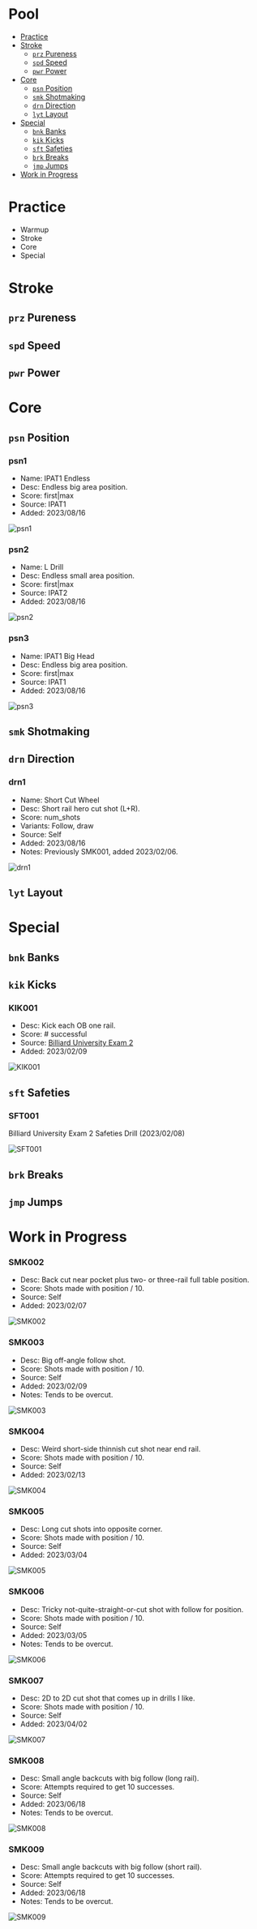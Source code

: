 # Pool

<!-- MarkdownTOC levels="1,2" -->

- [Practice](#practice)
- [Stroke](#stroke)
    + [`prz` Pureness](#prz-pureness)
    + [`spd` Speed](#spd-speed)
    + [`pwr` Power](#pwr-power)
- [Core](#core)
    + [`psn` Position](#psn-position)
    + [`smk` Shotmaking](#smk-shotmaking)
    + [`drn` Direction](#drn-direction)
    + [`lyt` Layout](#lyt-layout)
- [Special](#special)
    + [`bnk` Banks](#bnk-banks)
    + [`kik` Kicks](#kik-kicks)
    + [`sft` Safeties](#sft-safeties)
    + [`brk` Breaks](#brk-breaks)
    + [`jmp` Jumps](#jmp-jumps)
- [Work in Progress](#work-in-progress)

<!-- /MarkdownTOC -->

# Practice
- Warmup
- Stroke
- Core
- Special



# Stroke
## `prz` Pureness
## `spd` Speed
## `pwr` Power



# Core
## `psn` Position
### psn1
- Name: IPAT1 Endless
- Desc: Endless big area position.
- Score: first|max
- Source: IPAT1
- Added: 2023/08/16

![psn1](./drill/core/psn/psn1.svg)


### psn2
- Name: L Drill
- Desc: Endless small area position.
- Score: first|max
- Source: IPAT2
- Added: 2023/08/16

![psn2](./drill/core/psn/psn2.svg)


### psn3
- Name: IPAT1 Big Head
- Desc: Endless big area position.
- Score: first|max
- Source: IPAT1
- Added: 2023/08/16

![psn3](./drill/core/psn/psn3.svg)


## `smk` Shotmaking



## `drn` Direction
### drn1
- Name: Short Cut Wheel
- Desc: Short rail hero cut shot (L+R).
- Score: num_shots
- Variants: Follow, draw
- Source: Self
- Added: 2023/08/16
- Notes: Previously SMK001, added 2023/02/06.

![drn1](./drill/core/drn/drn1.svg)


## `lyt` Layout




# Special
## `bnk` Banks
## `kik` Kicks
### KIK001
- Desc: Kick each OB one rail.
- Score: # successful
- Source: [Billiard University Exam 2](https://billiarduniversity.org/testing/exams/)
- Added: 2023/02/09

![KIK001](./drill/KIK001.svg)



## `sft` Safeties
### SFT001
Billiard University Exam 2 Safeties Drill (2023/02/08)

![SFT001](./drill/SFT001.svg)

## `brk` Breaks
## `jmp` Jumps



# Work in Progress
### SMK002
- Desc: Back cut near pocket plus two- or three-rail full table position.
- Score: Shots made with position / 10.
- Source: Self
- Added: 2023/02/07

![SMK002](./drill/SMK002.svg)


### SMK003
- Desc: Big off-angle follow shot.
- Score: Shots made with position / 10.
- Source: Self
- Added: 2023/02/09
- Notes: Tends to be overcut.

![SMK003](./drill/SMK003.svg)


### SMK004
- Desc: Weird short-side thinnish cut shot near end rail.
- Score: Shots made with position / 10.
- Source: Self
- Added: 2023/02/13

![SMK004](./drill/SMK004.svg)


### SMK005
- Desc: Long cut shots into opposite corner.
- Score: Shots made with position / 10.
- Source: Self
- Added: 2023/03/04

![SMK005](./drill/SMK005.svg)


### SMK006
- Desc: Tricky not-quite-straight-or-cut shot with follow for position.
- Score: Shots made with position / 10.
- Source: Self
- Added: 2023/03/05
- Notes: Tends to be overcut.

![SMK006](./drill/SMK006.svg)


### SMK007
- Desc: 2D to 2D cut shot that comes up in drills I like.
- Score: Shots made with position / 10.
- Source: Self
- Added: 2023/04/02

![SMK007](./drill/SMK007.svg)


### SMK008
- Desc: Small angle backcuts with big follow (long rail).
- Score: Attempts required to get 10 successes.
- Source: Self
- Added: 2023/06/18
- Notes: Tends to be overcut.

![SMK008](./drill/SMK008.svg)


### SMK009
- Desc: Small angle backcuts with big follow (short rail).
- Score: Attempts required to get 10 successes.
- Source: Self
- Added: 2023/06/18
- Notes: Tends to be overcut.

![SMK009](./drill/SMK009.svg)
